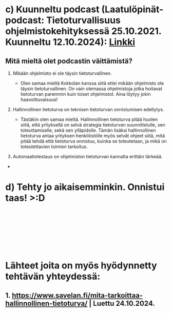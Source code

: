 















# c) Kuunneltu podcast (Laatulöpinät-podcast: Tietoturvallisuus ohjelmistokehityksessä 25.10.2021. Kuunneltu 12.10.2024): [Linkki](https://www.arter.fi/podcast/laatulopinat-podcast-tietoturvallisuus-ohjelmistokehityksessa-tarkastele-kokonaisuutta-ja-hyodynna-viitekehykset/)
  
   ## Mitä mieltä olet podcastin väittämistä?
   

1. Mikään ohjelmisto ei ole täysin tietoturvallinen.
   - Olen samaa mieltä Kokkolan kanssa siitä ettei mikään ohjelmisto ole täysin tietoturvallinen. On vain olemassa ohjelmistoja jotka hoitavat tietoturvan paremmin kuin toiset ohjelmistot. Aina löytyy jokin haavoittuvaisuus!
  
2. Hallinnollinen tietoturva on teknisen tietoturvan onnistumisen edellytys.
   - Tästäkin olen samaa mieltä. Hallinnollinen tietoturva pitää huolen siitä, että yrityksellä on selvä strategia tietoturvan suunnittelulle, sen toteuttamiselle, sekä sen ylläpidolle. Tämän lisäksi hallinnollinen tietoturva antaa yrityksen henkilöstölle myös selvät ohjeet siitä, mitä pitää tehdä että tietoturva onnistuu, kuinka se toteutetaan, ja mikä on toteutettavien toimien tarkoitus.

3. Automaatiotestaus on ohjelmiston tietoturvan kannalta erittäin tärkeää.
  -





# d) Tehty jo aikaisemminkin. Onnistui taas! >:D
<br/>
<br />
<br />
<br />
<br />
<br />
<br />

# Lähteet joita on myös hyödynnetty tehtävän yhteydessä:

## 1. https://www.savelan.fi/mita-tarkoittaa-hallinnollinen-tietoturva/ | Luettu 24.10.2024.

